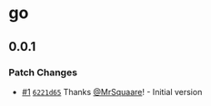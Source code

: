 # go

## 0.0.1

### Patch Changes

- [#1](https://github.com/MrSquaare/changesets-non-npm-example/pull/1) [`6221d65`](https://github.com/MrSquaare/changesets-non-npm-example/commit/6221d65da0cea69316a498224a6f8c642ea18fe1) Thanks [@MrSquaare](https://github.com/MrSquaare)! - Initial version
